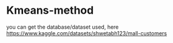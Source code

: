 # Kmeans-method
you can get the database/dataset used, here https://www.kaggle.com/datasets/shwetabh123/mall-customers

